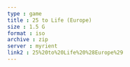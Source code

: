 ```yaml
---
type : game
title : 25 to Life (Europe)
size : 1.5 G
format : iso
archive : zip
server : myrient
link2 : 25%20to%20Life%20%28Europe%29
---
```

